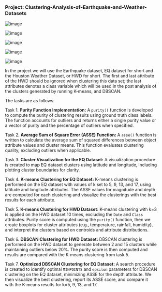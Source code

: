 ### **Project: Clustering-Analysis-of-Earthquake-and-Weather-Datasets**  

![image](https://github.com/user-attachments/assets/e477123d-896b-43d1-8764-f9b421a14017)

![image](https://github.com/user-attachments/assets/00524bd6-3dc6-4076-8ad4-58080173e234)

![image](https://github.com/user-attachments/assets/57dae949-0710-46cc-a803-5808416ae099)

![image](https://github.com/user-attachments/assets/a1f53942-7347-41df-8b20-49755affbbbb)

![image](https://github.com/user-attachments/assets/872c3b85-458b-474c-adfd-afa73fec8efb)


In the project we will use the  Earthquake  dataset, EQ dataset for short and the Houston Weather Dataset, or HWD for short. The first and last attribute of the HWD should be ignored when clustering this data set; the last attributes denotes a class variable which will be used in the post analysis of the clusters generated by running K-means, and DBSCAN.

The tasks are as follows:  

Task 1. **Purity Function Implementation:** A `purity()` function is developed to compute the purity of clustering results using ground truth class labels. The function accounts for outliers and returns either a single purity value or a vector of purity and the percentage of outliers when specified.  

Task 2. **Average Sum of Square Error (ASSE) Function:** A `asse()` function is written to calculate the average sum of squared differences between object attribute values and cluster means. This function evaluates clustering quality, excluding outliers when applicable.  

Task 3. **Cluster Visualization for the EQ Dataset:** A visualization procedure is created to map EQ dataset clusters using latitude and longitude, including plotting cluster boundaries for clarity.  

Task 4. **K-means Clustering for EQ Dataset:** K-means clustering is performed on the EQ dataset with values of k set to 5, 9, 13, and 17, using latitude and longitude attributes. The ASSE values for magnitude and depth are computed for each clustering and visualize the clusterings with the best results for each attribute.  

Task 5. **K-means Clustering for HWD Dataset:** K-means clustering with k=3 is applied on the HWD dataset 10 times, excluding the `Date` and `Class` attributes. Purity score is computed using the `purity()` function, then we create boxplots for cluster attributes (e.g., temperature, rainfall, humidity), and interpret the clusters based on centroids and attribute distributions.  

Task 6. **DBSCAN Clustering for HWD Dataset:** DBSCAN clustering is performed on the HWD dataset to generate between 2 and 15 clusters while maintaining outliers below 20%. The purity score is then computed and results are compared with the K-means clustering from task 5.  

Task 7. **Optimized DBSCAN Clustering for EQ Dataset:** A search procedure is created to identify optimal `MINPOINTS` and `epsilon` parameters for DBSCAN clustering on the EQ dataset, minimizing ASSE for the depth attribute. We then visualize the best clustering, report its ASSE score, and compare it with the K-means results for k=5, 9, 13, and 17.  

